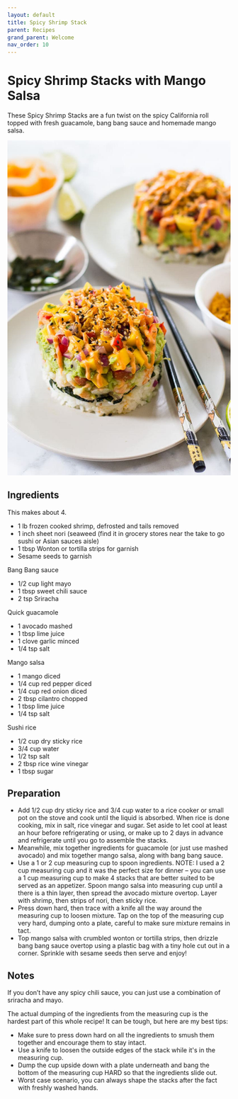 ```yaml
---
layout: default
title: Spicy Shrimp Stack
parent: Recipes
grand_parent: Welcome
nav_order: 10
---
```

# Spicy Shrimp Stacks with Mango Salsa
These Spicy Shrimp Stacks are a fun twist on the spicy California roll topped with fresh guacamole, bang bang sauce and homemade mango salsa.

![Spicy Shrimp Stack](shrimp-stack.jpg)

## Ingredients
This makes about 4.

- 1 lb frozen cooked shrimp, defrosted and tails removed
- 1 inch sheet nori (seaweed (find it in grocery stores near the take to go sushi or Asian sauces aisle)
- 1 tbsp Wonton or tortilla strips for garnish
- Sesame seeds to garnish

Bang Bang sauce
- 1/2 cup light mayo
- 1 tbsp sweet chili sauce
- 2 tsp Sriracha

Quick guacamole
- 1 avocado mashed
- 1 tbsp lime juice
- 1 clove garlic minced
- 1/4 tsp salt

Mango salsa
- 1 mango diced
- 1/4 cup red pepper diced
- 1/4 cup red onion diced
- 2 tbsp cilantro chopped
- 1 tbsp lime juice
- 1/4 tsp salt

Sushi rice
- 1/2 cup dry sticky rice
- 3/4 cup water
- 1/2 tsp salt
- 2 tbsp rice wine vinegar
- 1 tbsp sugar

## Preparation

- Add 1/2 cup dry sticky rice and 3/4 cup water to a rice cooker or small pot on the stove and cook until the liquid is absorbed. When rice is done cooking, mix in salt, rice vinegar and sugar. Set aside to let cool at least an hour before refrigerating or using, or make up to 2 days in advance and refrigerate until you go to assemble the stacks.
- Meanwhile, mix together ingredients for guacamole (or just use mashed avocado) and mix together mango salsa, along with bang bang sauce.
- Use a 1 or 2 cup measuring cup to spoon ingredients. NOTE: I used a 2 cup measuring cup and it was the perfect size for dinner – you can use a 1 cup measuring cup to make 4 stacks that are better suited to be served as an appetizer. Spoon mango salsa into measuring cup until a there is a thin layer, then spread the avocado mixture overtop. Layer with shrimp, then strips of nori, then sticky rice.
- Press down hard, then trace with a knife all the way around the measuring cup to loosen mixture. Tap on the top of the measuring cup very hard, dumping onto a plate, careful to make sure mixture remains in tact.
- Top mango salsa with crumbled wonton or tortilla strips, then drizzle bang bang sauce overtop using a plastic bag with a tiny hole cut out in a corner. Sprinkle with sesame seeds then serve and enjoy!

## Notes

If you don’t have any spicy chili sauce, you can just use a combination of sriracha and mayo.

The actual dumping of the ingredients from the measuring cup is the hardest part of this whole recipe! It can be tough, but here are my best tips:

- Make sure to press down hard on all the ingredients to smush them together and encourage them to stay intact.
- Use a knife to loosen the outside edges of the stack while it's in the measuring cup.
- Dump the cup upside down with a plate underneath and bang the bottom of the measuring cup HARD so that the ingredients slide out.
- Worst case scenario, you can always shape the stacks after the fact with freshly washed hands.